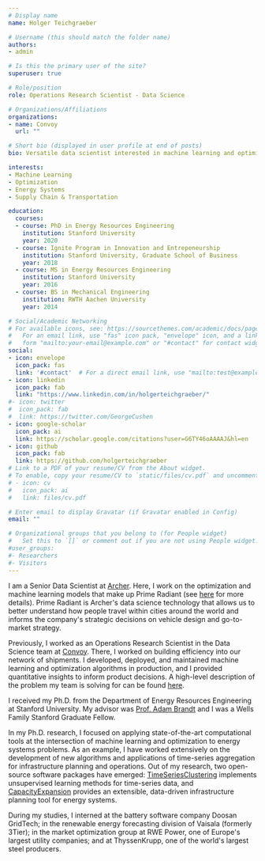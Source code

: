 ```yaml
---
# Display name
name: Holger Teichgraeber

# Username (this should match the folder name)
authors:
- admin

# Is this the primary user of the site?
superuser: true

# Role/position
role: Operations Research Scientist - Data Science

# Organizations/Affiliations
organizations:
- name: Convoy
  url: ""

# Short bio (displayed in user profile at end of posts)
bio: Versatile data scientist interested in machine learning and optimization.

interests:
- Machine Learning
- Optimization
- Energy Systems
- Supply Chain & Transportation

education:
  courses:
  - course: PhD in Energy Resources Engineering
    institution: Stanford University
    year: 2020
  - course: Ignite Program in Innovation and Entrepeneurship
    institution: Stanford University, Graduate School of Business
    year: 2018
  - course: MS in Energy Resources Engineering
    institution: Stanford University
    year: 2016
  - course: BS in Mechanical Engineering
    institution: RWTH Aachen University
    year: 2014

# Social/Academic Networking
# For available icons, see: https://sourcethemes.com/academic/docs/page-builder/#icons
#   For an email link, use "fas" icon pack, "envelope" icon, and a link in the
#   form "mailto:your-email@example.com" or "#contact" for contact widget.
social:
- icon: envelope
  icon_pack: fas
  link: '#contact'  # For a direct email link, use "mailto:test@example.org".
- icon: linkedin
  icon_pack: fab
  link: "https://www.linkedin.com/in/holgerteichgraeber/"
#- icon: twitter
#  icon_pack: fab
#  link: https://twitter.com/GeorgeCushen
- icon: google-scholar
  icon_pack: ai
  link: https://scholar.google.com/citations?user=G6TY46oAAAAJ&hl=en
- icon: github
  icon_pack: fab
  link: https://github.com/holgerteichgraeber
# Link to a PDF of your resume/CV from the About widget.
# To enable, copy your resume/CV to `static/files/cv.pdf` and uncomment the lines below.
# - icon: cv
#   icon_pack: ai
#   link: files/cv.pdf

# Enter email to display Gravatar (if Gravatar enabled in Config)
email: ""

# Organizational groups that you belong to (for People widget)
#   Set this to `[]` or comment out if you are not using People widget.
#user_groups:
#- Researchers
#- Visitors
---
```

I am a Senior Data Scientist at [Archer](https://archer.com/). Here, I work on the  optimization and machine learning models that make up Prime Radiant (see [here](https://archer.com/news/optimizing-for-the-third-dimension-prime-radiant) for more details). Prime Radiant is Archer's data science technology that allows us to better understand how people travel within cities around the world and informs the company's strategic decisions on vehicle design and go-to-market strategy.  

Previously, I worked as an Operations Research Scientist in the Data Science team at [Convoy](https://convoy.com/). There, I worked on building efficiency into our network of shipments. I developed, deployed, and maintained machine learning and optimization algorithms in production, and I provided quantitative insights to inform product decisions. A high-level description of the problem my team is solving for can be found [here](https://medium.com/convoy-tech/algorithmically-bundling-shipments-cb1ada68e0d8).  

I received my Ph.D. from the Department of Energy Resources Engineering at Stanford University. My advisor was [Prof. Adam Brandt](https://profiles.stanford.edu/adam-brandt) and I was a Wells Family Stanford Graduate Fellow.

In my Ph.D. research, I focused on applying state-of-the-art computational tools at the intersection of machine learning and optimization to energy systems problems. As an example, I have worked extensively on the development of new algorithms and applications of time-series aggregation for infrastructure planning and operations.
Out of my research, two open-source software packages have emerged: [TimeSeriesClustering](git.io/TimeSeriesClustering) implements unsupervised learning methods for time-series data, and [CapacityExpansion](git.io/CapacityExpansion) provides an extensible, data-driven infrastructure planning tool for energy systems.

During my studies, I interned at the battery software company Doosan GridTech; in the renewable energy forecasting division of Vaisala (formerly 3Tier); in the market optimization group at RWE Power, one of Europe's largest utility companies; and at ThyssenKrupp, one of the world's largest steel producers.


